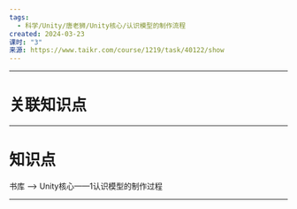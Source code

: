 ```yaml
---
tags:
  - 科学/Unity/唐老狮/Unity核心/认识模型的制作流程
created: 2024-03-23
课时: "3"
来源: https://www.taikr.com/course/1219/task/40122/show
---
```


---
# 关联知识点



---
# 知识点

书库 ——> Unity核心——1认识模型的制作过程

---

